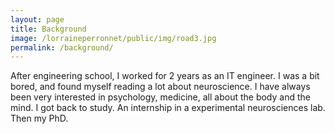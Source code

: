 ```yaml
---
layout: page
title: Background
image: /lorraineperronnet/public/img/road3.jpg
permalink: /background/
---
```


After engineering school, I worked for 2 years as an IT engineer. I was a bit bored, and found myself reading a lot about neuroscience. I have always been very interested in psychology, medicine, all about the body and the mind. I got back to study. An internship in a experimental neurosciences lab. Then my PhD.
